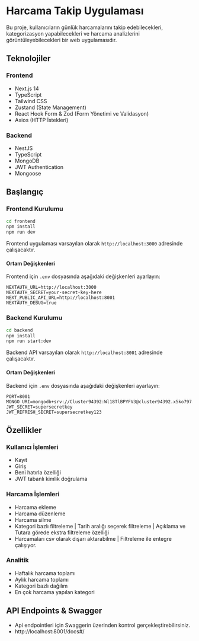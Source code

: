 # Harcama Takip Uygulaması

Bu proje, kullanıcıların günlük harcamalarını takip edebilecekleri, kategorizasyon yapabilecekleri ve harcama analizlerini görüntüleyebilecekleri bir web uygulamasıdır.

## Teknolojiler

### Frontend
- Next.js 14
- TypeScript
- Tailwind CSS
- Zustand (State Management)
- React Hook Form & Zod (Form Yönetimi ve Validasyon)
- Axios (HTTP İstekleri)

### Backend
- NestJS
- TypeScript
- MongoDB
- JWT Authentication
- Mongoose

## Başlangıç

### Frontend Kurulumu

```bash
cd frontend
npm install
npm run dev
```

Frontend uygulaması varsayılan olarak `http://localhost:3000` adresinde çalışacaktır.

#### Ortam Değişkenleri

Frontend için `.env` dosyasında aşağıdaki değişkenleri ayarlayın:

```env
NEXTAUTH_URL=http://localhost:3000
NEXTAUTH_SECRET=your-secret-key-here
NEXT_PUBLIC_API_URL=http://localhost:8001
NEXTAUTH_DEBUG=true
```

### Backend Kurulumu

```bash
cd backend
npm install
npm run start:dev
```

Backend API varsayılan olarak `http://localhost:8001` adresinde çalışacaktır.

#### Ortam Değişkenleri

Backend için `.env` dosyasında aşağıdaki değişkenleri ayarlayın:

```env
PORT=8001
MONGO_URI=mongodb+srv://Cluster94392:Wl18TlBPYFV3@cluster94392.x5ko797.mongodb.net/nestdb
JWT_SECRET=supersecretkey
JWT_REFRESH_SECRET=supersecretkey123
```

## Özellikler

### Kullanıcı İşlemleri
- Kayıt
- Giriş
- Beni hatırla özelliği
- JWT tabanlı kimlik doğrulama

### Harcama İşlemleri
- Harcama ekleme
- Harcama düzenleme
- Harcama silme
- Kategori bazlı filtreleme | Tarih aralığı seçerek filtreleme | Açıklama ve Tutara görede ekstra filtreleme özelliği
- Harcamaları csv olarak dışarı aktarabilme | Filtreleme ile entegre çalışıyor.

### Analitik
- Haftalık harcama toplamı
- Aylık harcama toplamı
- Kategori bazlı dağılım
- En çok harcama yapılan kategori

## API Endpoints & Swagger
- Api endpointleri için Swaggerin üzerinden kontrol gerçekleştirebilirsiniz. 
- http://localhost:8001/docs#/
